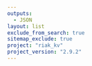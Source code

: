 ```yaml
---
outputs:
  - JSON
layout: list
exclude_from_search: true
sitemap_exclude: true
project: "riak_kv"
project_version: "2.9.2"
---
```

